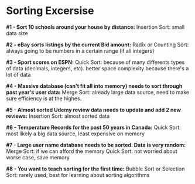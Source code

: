 # Sorting Excersise

__#1 - Sort 10 schools around your house by distance:__
Insertion Sort: small data size

__#2 - eBay sorts listings by the current Bid amount:__
Radix or Counting Sort: always going to be numbers in a certain range (if all integers)

__#3 - Sport scores on ESPN:__
Quick Sort: because of many differents types of data (decimals, integers, etc). better space complexity because there's a lot of data

__#4 - Massive database (can't fit all into memory) needs to sort through past year's user data:__
Merge Sort: already large data source, need to make sure efficiency is at the highes.

__#5 - Almost sorted Udemy review data needs to update and add 2 new reviews:__
Insertion Sort: almost sorted data

__#6 - Temperature Records for the past 50 years in Canada:__
Quick Sort: most likely a big data source, least expensive on memory

__#7 - Large user name database needs to be sorted. Data is very random:__
Merge Sort: if we can afford the memory
Quick Sort: not worried about worse case, save memory

__#8 - You want to teach sorting for the first time:__
Bubble Sort or Selection Sort: rarely used; best for learning about sorting algorithms